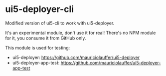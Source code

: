 # ui5-deployer-cli
Modified version of ui5-cli to work with ui5-deployer.

It's an experimental module, don't use it for real! There's no NPM module for it, you consume it from GitHub only.

This module is used for testing:
- ui5-deployer: https://github.com/mauriciolauffer/ui5-deployer
- ui5-deployer-app-test: https://github.com/mauriciolauffer/ui5-deployer-app-test

